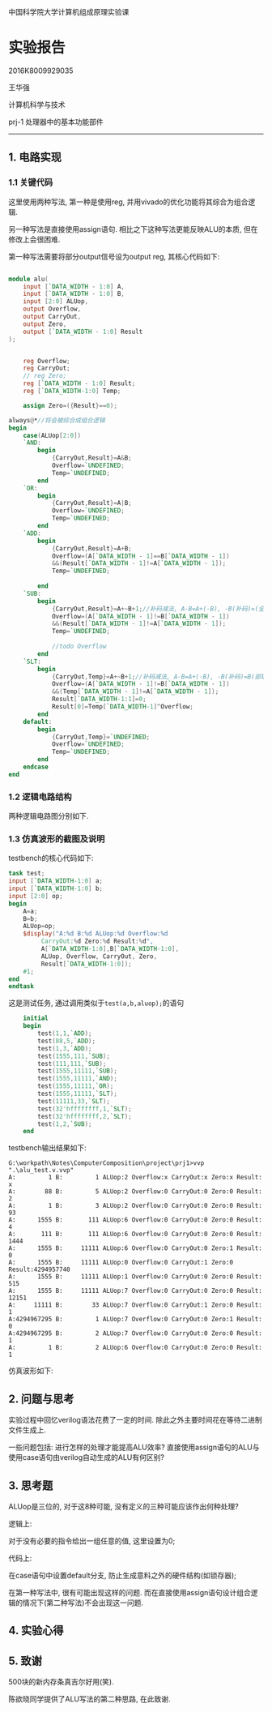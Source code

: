 中国科学院大学计算机组成原理实验课
# 实验报告

2016K8009929035

王华强

计算机科学与技术

prj-1 处理器中的基本功能部件

***
<!-- 注1：本实验报告请以PDF格式提交。文件命名规则：学号-prjN.pdf，其中学号中的字母“K”为大写，“-”为英文连字符，“prj”和后缀名“pdf”为小写，“N”为1至5的阿拉伯数字。例如：2015K8009929000-prj1.pdf。PDF文件大小应控制在5MB以内。 -->

## 1. 电路实现

<!-- 一、	逻辑电路结构与仿真波形的截图及说明（比如关键RTL代码段{包含注释}及其对应的逻辑电路结构、相应信号的仿真波形和信号变化的说明等） -->
### 1.1 关键代码

这里使用两种写法, 第一种是使用reg, 并用vivado的优化功能将其综合为组合逻辑.

另一种写法是直接使用assign语句. 相比之下这种写法更能反映ALU的本质, 但在修改上会很困难.

第一种写法需要将部分output信号设为output reg, 其核心代码如下:

```v

module alu(
	input [`DATA_WIDTH - 1:0] A,
	input [`DATA_WIDTH - 1:0] B,
	input [2:0] ALUop,
	output Overflow,
	output CarryOut,
	output Zero,
	output [`DATA_WIDTH - 1:0] Result
);


	reg Overflow;
	reg CarryOut;
	// reg Zero;
	reg [`DATA_WIDTH - 1:0] Result;
	reg [`DATA_WIDTH-1:0] Temp;

	assign Zero=({Result}==0);

always@*//将会被综合成组合逻辑
begin
	case(ALUop[2:0])
	`AND:
		begin
			{CarryOut,Result}=A&B;			
			Overflow=`UNDEFINED;
			Temp=`UNDEFINED;
		end
	`OR:
		begin
			{CarryOut,Result}=A|B;			
			Overflow=`UNDEFINED;
			Temp=`UNDEFINED;				
		end
	`ADD:
	  	begin
			{CarryOut,Result}=A+B;
			Overflow=(A[`DATA_WIDTH - 1]==B[`DATA_WIDTH - 1])
			&&(Result[`DATA_WIDTH - 1]!=A[`DATA_WIDTH - 1]);
			Temp=`UNDEFINED;
			
		end
	`SUB:
	  	begin
			{CarryOut,Result}=A+~B+1;//补码减法, A-B=A+(-B), -B(补码)=(全部取反+1)
			Overflow=(A[`DATA_WIDTH - 1]!=B[`DATA_WIDTH - 1])
			&&(Result[`DATA_WIDTH - 1]!=A[`DATA_WIDTH - 1]);
			Temp=`UNDEFINED;
			
			//todo Overflow
		end
	`SLT:
	  	begin
			{CarryOut,Temp}=A+~B+1;//补码减法, A-B=A+(-B), -B(补码)=B(部取反+1)
			Overflow=(A[`DATA_WIDTH - 1]!=B[`DATA_WIDTH - 1])
			&&(Temp[`DATA_WIDTH - 1]!=A[`DATA_WIDTH - 1]);
			Result[`DATA_WIDTH-1:1]=0;
			Result[0]=Temp[`DATA_WIDTH-1]^Overflow;
		end
	default:
		begin
		    {CarryOut,Temp}=`UNDEFINED;
			Overflow=`UNDEFINED;
			Temp=`UNDEFINED;				
		end
	endcase
end


```



### 1.2 逻辑电路结构

两种逻辑电路图分别如下.

### 1.3 仿真波形的截图及说明

testbench的核心代码如下:

```v
task test;
input [`DATA_WIDTH-1:0] a;
input [`DATA_WIDTH-1:0] b;
input [2:0] op;
begin
	A=a;
	B=b;
	ALUop=op;
	$display("A:%d B:%d ALUop:%d Overflow:%d
		 CarryOut:%d Zero:%d Result:%d",
		 A[`DATA_WIDTH-1:0],B[`DATA_WIDTH-1:0],
		 ALUop, Overflow, CarryOut, Zero, 
		 Result[`DATA_WIDTH-1:0]);
	#1;
end
endtask
```
这是测试任务, 通过调用类似于`test(a,b,aluop);`的语句


```v
	initial
	begin
		test(1,1,`ADD);
		test(88,5,`ADD);
		test(1,3,`ADD);
		test(1555,111,`SUB);
		test(111,111,`SUB);
		test(1555,11111,`SUB);
		test(1555,11111,`AND);
		test(1555,11111,`OR);
		test(1555,11111,`SLT);
		test(11111,33,`SLT);
		test(32'hffffffff,1,`SLT);
		test(32'hffffffff,2,`SLT);
		test(1,2,`SUB);
	end
```

testbench输出结果如下:
```
G:\workpath\Notes\ComputerComposition\project\prj1>vvp ".\alu_test.v.vvp"
A:         1 B:         1 ALUop:2 Overflow:x CarryOut:x Zero:x Result:         x
A:        88 B:         5 ALUop:2 Overflow:0 CarryOut:0 Zero:0 Result:         2
A:         1 B:         3 ALUop:2 Overflow:0 CarryOut:0 Zero:0 Result:        93
A:      1555 B:       111 ALUop:6 Overflow:0 CarryOut:0 Zero:0 Result:         4
A:       111 B:       111 ALUop:6 Overflow:0 CarryOut:0 Zero:0 Result:      1444
A:      1555 B:     11111 ALUop:6 Overflow:0 CarryOut:0 Zero:1 Result:         0
A:      1555 B:     11111 ALUop:0 Overflow:0 CarryOut:1 Zero:0 Result:4294957740
A:      1555 B:     11111 ALUop:1 Overflow:0 CarryOut:0 Zero:0 Result:       515
A:      1555 B:     11111 ALUop:7 Overflow:0 CarryOut:0 Zero:0 Result:     12151
A:     11111 B:        33 ALUop:7 Overflow:0 CarryOut:1 Zero:0 Result:         1
A:4294967295 B:         1 ALUop:7 Overflow:0 CarryOut:0 Zero:1 Result:         0
A:4294967295 B:         2 ALUop:7 Overflow:0 CarryOut:0 Zero:0 Result:         1
A:         1 B:         2 ALUop:6 Overflow:0 CarryOut:0 Zero:0 Result:         1

```
仿真波形如下:


## 2. 问题与思考
<!-- 二、	实验过程中遇到的问题、对问题的思考过程及解决方法（比如RTL代码中出现的逻辑bug，仿真、本地上板及云平台调试过程中的难点等） -->
实验过程中回忆verilog语法花费了一定的时间. 除此之外主要时间花在等待二进制文件生成上.

一些问题包括: 进行怎样的处理才能提高ALU效率? 直接使用assign语句的ALU与使用case语句由verilog自动生成的ALU有何区别?

## 3. 思考题
<!-- 三、	对讲义中思考题（如有）的理解和回答 -->

ALUop是三位的, 对于这8种可能, 没有定义的三种可能应该作出何种处理?

逻辑上:

对于没有必要的指令给出一组任意的值, 这里设置为0;

代码上:

在case语句中设置default分支, 防止生成意料之外的硬件结构(如锁存器);

在第一种写法中, 很有可能出现这样的问题. 而在直接使用assign语句设计组合逻辑的情况下(第二种写法)不会出现这一问题.

## 4. 实验心得

## 5. 致谢

500块的新内存条真吉尔好用(笑).  

陈欲晓同学提供了ALU写法的第二种思路, 在此致谢.
<!-- 四、	对于此次实验的心得、感受和建议（比如实验是否过于简单或复杂，是否缺少了某些你认为重要的信息或参考资料，对实验项目的建议，对提供帮助的同学的感谢，以及其他想与任课老师交流的内容等） -->


